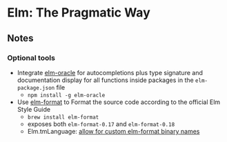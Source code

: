 # Elm: The Pragmatic Way

## Notes

### Optional tools

  * Integrate [elm-oracle][elm-oracle] for autocompletions plus type signature and documentation display for all functions inside packages in the `elm-package.json` file
    - `npm install -g elm-oracle`
  * Use [elm-format][elm-format] to Format the source code according to the official Elm Style Guide
    - `brew install elm-format`
    - exposes both `elm-format-0.17` and `elm-format-0.18`
    - Elm.tmLanguage: [allow for custom elm-format binary names](https://github.com/elm-community/Elm.tmLanguage/pull/15) 



  [elm-format]: https://github.com/avh4/elm-format
  [elm-oracle]: https://www.npmjs.com/package/elm-oracle

